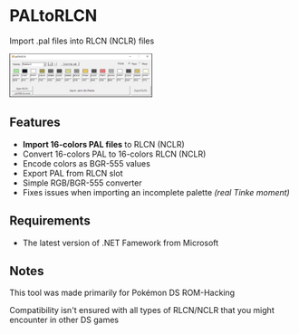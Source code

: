 # PALtoRLCN
Import .pal files into RLCN (NCLR) files

<img src="palToRLCN.png" width=50% height=50%>

## Features

* <b>Import 16-colors PAL files</b> to RLCN (NCLR)
* Convert 16-colors PAL to 16-colors RLCN (NCLR)
* Encode colors as BGR-555 values
* Export PAL from RLCN slot
* Simple RGB/BGR-555 converter
* Fixes issues when importing an incomplete palette <i>(real Tinke moment)</i>

## Requirements
* The latest version of .NET Famework from Microsoft

## Notes

This tool was made primarily for Pokémon DS ROM-Hacking

Compatibility isn't ensured with all types of RLCN/NCLR that you might encounter in other DS games
